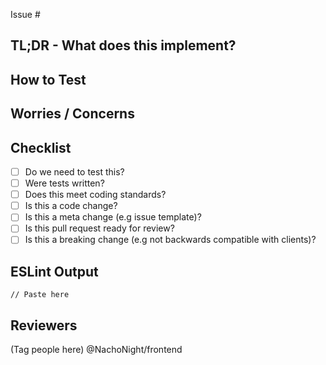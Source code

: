 Issue #<issue number>

TL;DR - What does this implement?
---------------------------------

How to Test
-----------

Worries / Concerns
------------------

Checklist
---------

 - [ ] Do we need to test this?
 - [ ] Were tests written?
 - [ ] Does this meet coding standards?
 - [ ] Is this a code change?
 - [ ] Is this a meta change (e.g issue template)?
 - [ ] Is this pull request ready for review?
 - [ ] Is this a breaking change (e.g not backwards compatible with clients)?
 
ESLint Output
-------------

```
// Paste here
```

Reviewers
---------

(Tag people here)
@NachoNight/frontend 
